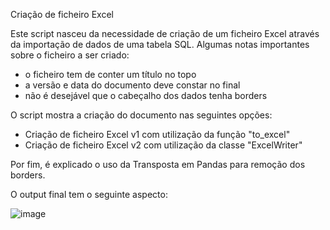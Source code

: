 Criação de ficheiro Excel

Este script nasceu da necessidade de criação de um ficheiro Excel através da importação de dados de uma tabela SQL. 
Algumas notas importantes sobre o ficheiro a ser criado: 
  * o ficheiro tem de conter um título no topo
  * a versão e data do documento deve constar no final
  * não é desejável que o cabeçalho dos dados tenha borders

O script mostra a criação do documento nas seguintes opções:
* Criação de ficheiro Excel v1 com utilização da função "to_excel"
* Criação de ficheiro Excel v2 com utilização da classe "ExcelWriter"

Por fim, é explicado o uso da Transposta em Pandas para remoção dos borders.

O output final tem o seguinte aspecto:

![image](https://github.com/JorgeGomes72/AdvancedExcelCreation/assets/57633568/9f68b5d3-83ca-48ca-8d3d-8907fb93effa)



